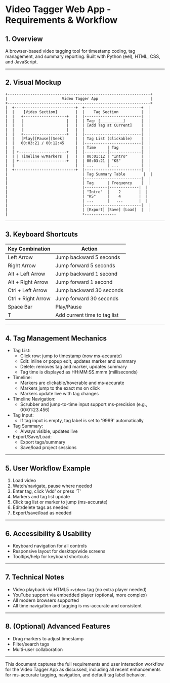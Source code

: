 # Video Tagger Web App - Requirements & Workflow

## 1. Overview
A browser-based video tagging tool for timestamp coding, tag management, and summary reporting. Built with Python (eel), HTML, CSS, and JavaScript.

---

## 2. Visual Mockup

```
+---------------------------------------------------------------+
|                        Video Tagger App                       |
+---------------------------------------------------------------+
|  +---------------------------+  +-------------------------+  |
|  |    [Video Section]        |  |    Tag Section          |  |
|  |   +-------------------+   |  |-------------------------|  |
|  |   |                   |   |  | Tag: [__________]       |  |
|  |   |                   |   |  | [Add Tag at Current]    |  |
|  |   |                   |   |  |                         |  |
|  |   +-------------------+   |  |-------------------------|  |
|  |   [Play][Pause][Seek]     |  | Tag List (clickable)    |  |
|  |   00:03:21 / 00:12:45     |  |-------------------------|  |
|  |                           |  | Time     | Tag          |  |
|  | +---------------------+   |  |----------|--------------|  |
|  | | Timeline w/Markers  |   |  | 00:01:12 | "Intro"      |  |
|  | +---------------------+   |  | 00:03:21 | "KS"         |  |
|  |                           |  | ...      | ...          |  |
|  +---------------------------+  |-------------------------|  |
|                                 | Tag Summary Table        |  |
|                                 |-------------------------|  |
|                                 | Tag      | Frequency    |  |
|                                 |----------|-------------|  |
|                                 | "Intro"  |    2        |  |
|                                 | "KS"     |    4        |  |
|                                 | ...      |   ...       |  |
|                                 |-------------------------|  |
|                                 | [Export] [Save] [Load]  |  |
|                                 +--------------
```

---

## 3. Keyboard Shortcuts

| Key Combination         | Action                                   |
|------------------------|------------------------------------------|
| Left Arrow             | Jump backward 5 seconds                  |
| Right Arrow            | Jump forward 5 seconds                   |
| Alt + Left Arrow       | Jump backward 1 second                   |
| Alt + Right Arrow      | Jump forward 1 second                    |
| Ctrl + Left Arrow      | Jump backward 30 seconds                 |
| Ctrl + Right Arrow     | Jump forward 30 seconds                  |
| Space Bar              | Play/Pause                               |
| T                      | Add current time to tag list             |

---

## 4. Tag Management Mechanics

- Tag List:
  - Click row: jump to timestamp (now ms-accurate)
  - Edit: inline or popup edit, updates marker and summary
  - Delete: removes tag and marker, updates summary
  - Tag time is displayed as HH:MM:SS.mmm (milliseconds)
- Timeline:
  - Markers are clickable/hoverable and ms-accurate
  - Markers jump to the exact ms on click
  - Markers update live with tag changes
- Timeline Navigation:
  - Scrubber and jump-to-time input support ms-precision (e.g., 00:01:23.456)
- Tag Input:
  - If tag input is empty, tag label is set to '9999' automatically
- Tag Summary:
  - Always visible, updates live
- Export/Save/Load:
  - Export tags/summary
  - Save/load project sessions

---

## 5. User Workflow Example
1. Load video
2. Watch/navigate, pause where needed
3. Enter tag, click 'Add' or press 'T'
4. Markers and tag list update
5. Click tag list or marker to jump (ms-accurate)
6. Edit/delete tags as needed
7. Export/save/load as needed

---

## 6. Accessibility & Usability
- Keyboard navigation for all controls
- Responsive layout for desktop/wide screens
- Tooltips/help for keyboard shortcuts

---

## 7. Technical Notes
- Video playback via HTML5 `<video>` tag (no extra player needed)
- YouTube support via embedded player (optional, more complex)
- All modern browsers supported
- All time navigation and tagging is ms-accurate and consistent

---

## 8. (Optional) Advanced Features
- Drag markers to adjust timestamp
- Filter/search tags
- Multi-user collaboration

---

This document captures the full requirements and user interaction workflow for the Video Tagger App as discussed, including all recent enhancements for ms-accurate tagging, navigation, and default tag label behavior.
